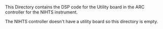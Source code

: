 This Directory contains the DSP code for the Utility board in the ARC controller for the NIHTS instrument.

The NIHTS controller doesn't have a utility board so this directory is empty.
